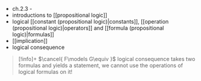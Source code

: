 - ch.2.3 - 
- introductions to [[propositional logic]]
- logical [[constant (propositional logic)|constants]], [[operation (propositional logic)|operators]] and [[formula (propositional logic)|formulas]]
- [[implication]]
- logical consequence


> [!info]+ $\cancel{ F\models G\equiv }$
> logical consequence takes two formulas and yields a statement, we cannot use the operations of logical formulas on it!




